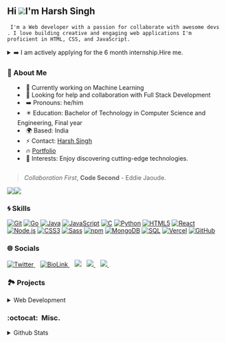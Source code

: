 ## Hi ![](https://user-images.githubusercontent.com/18350557/176309783-0785949b-9127-417c-8b55-ab5a4333674e.gif)I'm Harsh Singh
 <!-- <a href="https://git.io/typing-svg">
  <img src="https://readme-typing-svg.herokuapp.com?color=58A9E9&lines=console.log(%22Hello+there!+%F0%9F%91%8B%F0%9F%8F%BB%22);console.log(%22I'm+Harsh_Singh!%22);console.log(%22Welcome+to+my+profile!%22)" />
 </a> -->

`` I'm a Web developer with a passion for collaborate with awesome devs . I love building creative and engaging web applications I'm proficient in HTML, CSS, and JavaScript.``
<details>
<summary>➡️ I am actively applying for the 6 month internship.Hire me.
<br>
<h3>💫 About Me</h3>
    <ul>
        <li>🔭 Currently working on Machine Learning</li>
        <li>🤔 Looking for help and collaboration with Full Stack Development</li>
        <li>➡️ Pronouns: he/him</li>
        <li>✴️ Education: Bachelor of Technology in Computer Science and Engineering, Final year</li>
        <li>🌍 Based: India</li>
        <li>⚡ Contact: <a href="mailto:hasew7890@gmail.com?subject=[GitHub]%20Source%20Han%20Sans">Harsh Singh</a></li>
        <li>🔥 <a href="https://harshsingh32.vercel.app/">Portfolio</a></li>
        <li>🌠 Interests: Enjoy discovering cutting-edge technologies.</li>
    </ul>

</summary>
As a skilled full-stack developer, I have expertise in HTML, CSS, and JavaScript with experience in React, Vue.js, Git, and SaaS platforms like AWS, Azure, and GCP. I build responsive websites with a focus on user experience.

 

</details>

>*Collaboration First*, **Code Second** - Eddie Jaoude.

<a href="https://www.github.com/harshsingh32" target="_blank" rel="noreferrer"><img
src="https://img.shields.io/github/followers/harshsingh32?logo=github&style=for-the-badge&color=000000&labelColor=#F0F8FF" /></a><a href="https://www.twitter.com/harshsitwts" target="_blank" rel="noreferrer"><img
src="https://img.shields.io/twitter/follow/harshsitwts?logo=twitter&style=for-the-badge&color=000000&labelColor=#FFF8DC"
/></a>

### 🌀 Skills
[![Git](https://img.shields.io/badge/-git-F1502F?style=for-the-badge&logo=git&logoColor=white)](https://git-scm.com/)
[![Go](https://img.shields.io/badge/-Go-00ADD8?style=for-the-badge&logo=go&logoColor=white)](https://golang.org/)
[![Java](https://img.shields.io/badge/-Java-red?style=for-the-badge&logo=java&logoColor=white)](https://www.java.com/)
[![JavaScript](https://img.shields.io/badge/-JavaScript-F7DF1E?style=for-the-badge&logo=javascript&logoColor=black)](https://developer.mozilla.org/en-US/docs/Web/JavaScript)
[![C](https://img.shields.io/badge/-C-A8B9CC?style=for-the-badge&logo=c&logoColor=white)](https://en.wikipedia.org/wiki/C_(programming_language))
[![Python](https://img.shields.io/badge/-Python-3776AB?style=for-the-badge&logo=python&logoColor=white)](https://www.python.org/)
[![HTML5](https://img.shields.io/badge/-HTML5-E34F26?style=for-the-badge&logo=html5&logoColor=white)](https://developer.mozilla.org/en-US/docs/Web/HTML)
[![React](https://img.shields.io/badge/-React-61DAFB?style=for-the-badge&logo=react&logoColor=black)](https://reactjs.org/)
[![Node.js](https://img.shields.io/badge/-Node.js-339933?style=for-the-badge&logo=node.js&logoColor=white)](https://nodejs.org/)
[![CSS3](https://img.shields.io/badge/-CSS3-1572B6?style=for-the-badge&logo=css3&logoColor=white)](https://developer.mozilla.org/en-US/docs/Web/CSS)
[![Sass](https://img.shields.io/badge/-Sass-CC6699?style=for-the-badge&logo=sass&logoColor=white)](https://sass-lang.com/)
[![npm](https://img.shields.io/badge/-npm-CB3837?style=for-the-badge&logo=npm&logoColor=white)](https://www.npmjs.com/)
[![MongoDB](https://img.shields.io/badge/-MongoDB-47A248?style=for-the-badge&logo=mongodb&logoColor=white)](https://www.mongodb.com/)
[![SQL](https://img.shields.io/badge/-SQL-4479A1?style=for-the-badge&logo=sql&logoColor=white)](https://en.wikipedia.org/wiki/SQL)
[![Vercel](https://img.shields.io/badge/-Vercel-000000?style=for-the-badge&logo=vercel&logoColor=white)](https://vercel.com/)
[![GitHub](https://img.shields.io/badge/-GitHub-181717?style=for-the-badge&logo=github&logoColor=white)](https://github.com/)


### 🌐 Socials 
<a href="https://twitter.com/harshsitwts" target="_blank"><img alt="Twitter" title="Twitter" src="https://img.shields.io/badge/-Twitter-1DA1F2?style=for-the-badge&logo=twitter&logoColor=white"/>
</a>&nbsp;&nbsp;  <a href="https://bio.link/harshsingh32" target="_blank"><img alt="BioLink" title="BioLink" src="https://img.shields.io/badge/BioLink-F0587E?style=for-the-badge&logo=biolink&logoColor=white"/>
</a>&nbsp;&nbsp;
<a href="https://hashnode.com/@harshsin327"><img src="https://img.shields.io/badge/Hashnode-2962FF?style=for-the-badge&logo=hashnode&logoColor=white"></a>&nbsp;&nbsp;
<a href="https://www.linkedin.com/in/harsh-singh-4245771a2" target="_blank">
  <img src="https://img.shields.io/badge/linkedin-%230077B5.svg?&style=for-the-badge&logo=linkedin&logoColor=white" />
</a>&nbsp;&nbsp;
<a href="mailto: hasew7890@gmail.com" target="_blank">
  <img src="https://img.shields.io/badge/email me-%23D14836.svg?&style=for-the-badge&logo=gmail&logoColor=white" />
</a>&nbsp;&nbsp;

</p>


### 🏞️ Projects
<details>
<summary>Web Development</summary>
    <ol>
        <li><a href="https://github.com/harshsingh32/React-JS-Movie-Search">Movie-Search App</a></li>
        <li><a href="https://github.com/harshsingh32/Blogging-Platform-">Blogging App</a></li>
        <li><a href="https://github.com/harshsingh32/Recipe-Search-App">Recipe-Search-App</a></li>
        <li><a href="https://github.com/harshsingh32/ecommerce">Shopify-Integrated Ecommerce</a></li>
        <li><a href="https://github.com/harshsingh32/FitTrack">FitTrack</a></li>
    </ol>
</details>


### :octocat:&nbsp; Misc.

<details>
<summary>Github Stats</summary>
<br />

<img href="https://github.com/harshsingh32/github-readme-stats" src="https://github-readme-stats.vercel.app/api?username=harshsingh32&show_icons=true&hide=&count_private=true&title_color=0891b2&text_color=000000&icon_color=000000&bg_color=ffffff&hide_border=true&show_icons=true" />

<br />
<img src="https://github-readme-streak-stats.herokuapp.com/?user=harshsingh32&stroke=000000&background=ffffff&ring=0891b2&fire=0891b2&currStreakNum=000000&currStreakLabel=0891b2&sideNums=000000&sideLabels=000000&dates=000000&hide_border=true" alt="harshsingh32" />

<br />
<img src="https://komarev.com/ghpvc/?username=harshsingh32&label=Profile%20views&color=0e75b6&style=flat" alt="harshsingh32" />

<br />
<br />
</details>
